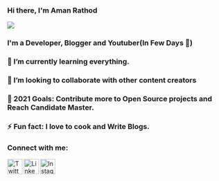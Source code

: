 ### Hi there, I'm Aman Rathod
![](https://komarev.com/ghpvc/?username=amanRathod)
### I'm a  Developer, Blogger and Youtuber(In Few Days 🤣)

### 🌱 I’m currently learning everything.
### 👯 I’m looking to collaborate with other content creators
### 🥅 2021 Goals: Contribute more to Open Source projects and Reach Candidate Master.
### ⚡ Fun fact: I love to cook and Write Blogs.



### Connect with me:

<img align="left" alt=" Twitter" width="35px" src="https://img.icons8.com/bubbles/100/000000/twitter.png" />
<img align="left" alt=" LinkedIn" width="35px" src="https://img.icons8.com/bubbles/100/000000/linkedin.png" />
<img align="left" alt=" Instagram" width="35px" src="https://img.icons8.com/bubbles/100/000000/instagram-new.png" />

<br />

